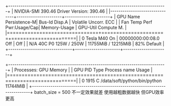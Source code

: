 +-----------------------------------------------------------------------------+
| NVIDIA-SMI 390.46                 Driver Version: 390.46                    |
|-------------------------------+----------------------+----------------------+
| GPU  Name        Persistence-M| Bus-Id        Disp.A | Volatile Uncorr. ECC |
| Fan  Temp  Perf  Pwr:Usage/Cap|         Memory-Usage | GPU-Util  Compute M. |
|===============================+======================+======================|
|   0  Tesla M40           On   | 00000000:00:08.0 Off |                  Off |
| N/A   40C    P0   125W / 250W |  11755MiB / 12215MiB |     82%      Default |
+-------------------------------+----------------------+----------------------+

+-----------------------------------------------------------------------------+
| Processes:                                                       GPU Memory |
|  GPU       PID   Type   Process name                             Usage      |
|=============================================================================|
|    0      1915      C   /data/soft/python/bin/python               11744MiB |
+-----------------------------------------------------------------------------+
batch_size = 500 不一定效果就差 使用越粗数据越快 但GPU效率更高

